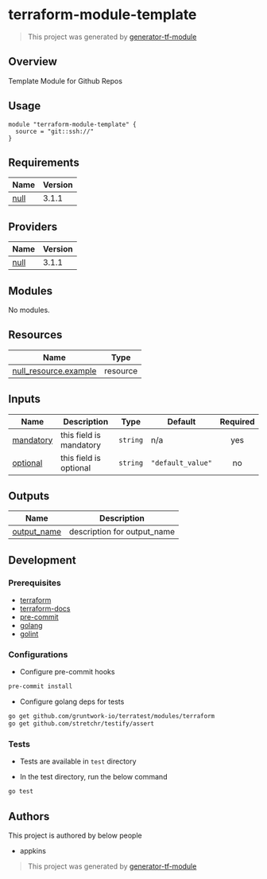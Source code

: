 # terraform-module-template

> This project was generated by [generator-tf-module](https://github.com/sudokar/generator-tf-module)

## Overview

Template Module for Github Repos

## Usage

```hcl
module "terraform-module-template" {
  source = "git::ssh://"
}
```

<!-- BEGINNING OF PRE-COMMIT-TERRAFORM DOCS HOOK -->
## Requirements

| Name | Version |
|------|---------|
| <a name="requirement_null"></a> [null](#requirement\_null) | 3.1.1 |

## Providers

| Name | Version |
|------|---------|
| <a name="provider_null"></a> [null](#provider\_null) | 3.1.1 |

## Modules

No modules.

## Resources

| Name | Type |
|------|------|
| [null_resource.example](https://registry.terraform.io/providers/hashicorp/null/3.1.1/docs/resources/resource) | resource |

## Inputs

| Name | Description | Type | Default | Required |
|------|-------------|------|---------|:--------:|
| <a name="input_mandatory"></a> [mandatory](#input\_mandatory) | this field is mandatory | `string` | n/a | yes |
| <a name="input_optional"></a> [optional](#input\_optional) | this field is optional | `string` | `"default_value"` | no |

## Outputs

| Name | Description |
|------|-------------|
| <a name="output_output_name"></a> [output\_name](#output\_output\_name) | description for output\_name |
<!-- END OF PRE-COMMIT-TERRAFORM DOCS HOOK -->

## Development

### Prerequisites

- [terraform](https://learn.hashicorp.com/terraform/getting-started/install#installing-terraform)
- [terraform-docs](https://github.com/segmentio/terraform-docs)
- [pre-commit](https://pre-commit.com/#install)
- [golang](https://golang.org/doc/install#install)
- [golint](https://github.com/golang/lint#installation)

### Configurations

- Configure pre-commit hooks
```sh
pre-commit install
```


- Configure golang deps for tests
```sh
go get github.com/gruntwork-io/terratest/modules/terraform
go get github.com/stretchr/testify/assert
```



### Tests

- Tests are available in `test` directory

- In the test directory, run the below command
```sh
go test
```



## Authors

This project is authored by below people

- appkins

> This project was generated by [generator-tf-module](https://github.com/sudokar/generator-tf-module)
